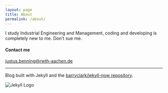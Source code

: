 ```yaml
---
layout: page
title: About
permalink: /about/
---
```


I study Industrial Engineering and Management, coding and developing is completely new to me. Don't sue me. 

#### Contact me

[justus.benning@rwth-aachen.de](mailto:justus.benning@rwth-aachen.de)

***

Blog built with Jekyll and the [barryclark/jekyll-now repository](https://github.com/barryclark/jekyll-now). 

![Jekyll Logo](/images/jekyll-logo.png "jekyll-logo")
